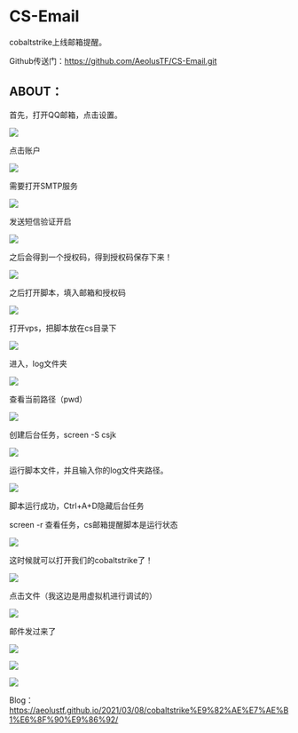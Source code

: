 # CS-Email

cobaltstrike上线邮箱提醒。

Github传送门：https://github.com/AeolusTF/CS-Email.git

## ABOUT：

首先，打开QQ邮箱，点击设置。

![](https://aeolustf.github.io/2021/03/08/cobaltstrike%E9%82%AE%E7%AE%B1%E6%8F%90%E9%86%92/0.png)

点击账户

![](https://aeolustf.github.io/2021/03/08/cobaltstrike%E9%82%AE%E7%AE%B1%E6%8F%90%E9%86%92/1.png)

需要打开SMTP服务

![](https://aeolustf.github.io/2021/03/08/cobaltstrike%E9%82%AE%E7%AE%B1%E6%8F%90%E9%86%92/2.png)

发送短信验证开启

![](https://aeolustf.github.io/2021/03/08/cobaltstrike%E9%82%AE%E7%AE%B1%E6%8F%90%E9%86%92/3.png)

之后会得到一个授权码，得到授权码保存下来！

![](https://aeolustf.github.io/2021/03/08/cobaltstrike%E9%82%AE%E7%AE%B1%E6%8F%90%E9%86%92/4.png)

之后打开脚本，填入邮箱和授权码

![](https://aeolustf.github.io/2021/03/08/cobaltstrike%E9%82%AE%E7%AE%B1%E6%8F%90%E9%86%92/5.png)

打开vps，把脚本放在cs目录下

![](https://aeolustf.github.io/2021/03/08/cobaltstrike%E9%82%AE%E7%AE%B1%E6%8F%90%E9%86%92/6.png)

进入，log文件夹

![](https://aeolustf.github.io/2021/03/08/cobaltstrike%E9%82%AE%E7%AE%B1%E6%8F%90%E9%86%92/7.png)

查看当前路径（pwd）

![](https://aeolustf.github.io/2021/03/08/cobaltstrike%E9%82%AE%E7%AE%B1%E6%8F%90%E9%86%92/8.png)

创建后台任务，screen -S csjk

![](https://aeolustf.github.io/2021/03/08/cobaltstrike%E9%82%AE%E7%AE%B1%E6%8F%90%E9%86%92/9.png)

运行脚本文件，并且输入你的log文件夹路径。

![](https://aeolustf.github.io/2021/03/08/cobaltstrike%E9%82%AE%E7%AE%B1%E6%8F%90%E9%86%92/10.png)

脚本运行成功，Ctrl+A+D隐藏后台任务

screen -r 查看任务，cs邮箱提醒脚本是运行状态

![](https://aeolustf.github.io/2021/03/08/cobaltstrike%E9%82%AE%E7%AE%B1%E6%8F%90%E9%86%92/11.png)

这时候就可以打开我们的cobaltstrike了！

![](https://aeolustf.github.io/2021/03/08/cobaltstrike%E9%82%AE%E7%AE%B1%E6%8F%90%E9%86%92/12.png)

点击文件（我这边是用虚拟机进行调试的）

![](https://aeolustf.github.io/2021/03/08/cobaltstrike%E9%82%AE%E7%AE%B1%E6%8F%90%E9%86%92/13.png)

邮件发过来了

![](https://aeolustf.github.io/2021/03/08/cobaltstrike%E9%82%AE%E7%AE%B1%E6%8F%90%E9%86%92/14.png)

![](https://aeolustf.github.io/2021/03/08/cobaltstrike%E9%82%AE%E7%AE%B1%E6%8F%90%E9%86%92/15.png)

![](https://aeolustf.github.io/2021/03/08/cobaltstrike%E9%82%AE%E7%AE%B1%E6%8F%90%E9%86%92/16.png)

Blog：https://aeolustf.github.io/2021/03/08/cobaltstrike%E9%82%AE%E7%AE%B1%E6%8F%90%E9%86%92/
